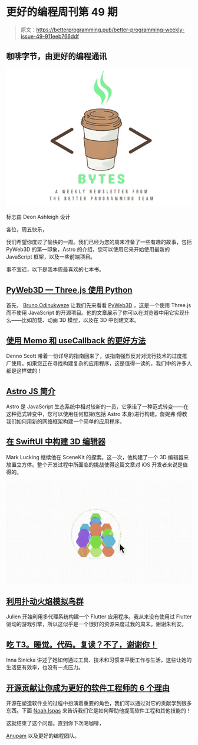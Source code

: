 # 更好的编程周刊第 49 期

> 原文：<https://betterprogramming.pub/better-programming-weekly-issue-49-911eeb766ddf>

## 咖啡字节，由更好的编程通讯

![](img/4d4e67dad7ae14c4e2e5806c614a8c79.png)

标志由 Deon Ashleigh 设计

各位，周五快乐，

我们希望你度过了愉快的一周。我们已经为您的周末准备了一些有趣的故事，包括 PyWeb3D 的第一印象，Astro 的介绍，您可以使用它来开始使用最新的 JavaScript 框架，以及一些前端项目。

事不宜迟，以下是我本周最喜欢的七本书。

## [**PyWeb3D — Three.js 使用 Python**](/animating-3d-models-using-pyweb3d-ca5ad462235a)

首先， [Bruno Odinukweze](https://medium.com/u/9055f33b18ea?source=post_page-----911eeb766ddf--------------------------------) 让我们先来看看 [PyWeb3D](/three-js-with-python-syntax-pyweb3d-2152bed1a43d) ，这是一个使用 Three.js 而不使用 JavaScript 的开源项目。他的文章展示了你可以在浏览器中用它实现什么——比如加载、动画 3D 模型，以及在 3D 中创建文本。

## [**使用 Memo 和 useCallback 的更好方法**](/a-better-way-to-usememo-and-usecallback-58288a19f91c)

Denno Scott 带着一份详尽的指南回来了，该指南强烈反对对流行技术的过度推广使用。如果您正在寻找构建复杂的应用程序，这是值得一读的，我们中的许多人都是这样做的！

## [**Astro JS 简介**](/working-with-astro-the-super-fast-web-framework-5dadd98f8e39)

Astro 是 JavaScript 生态系统中相对较新的一员，它承诺了一种范式转变——在这种范式转变中，您可以使用任何框架(包括 Astro 本身)进行构建。詹妮弗·傅教我们如何用新的网络框架构建一个简单的应用程序。

## [**在 SwiftUI 中构建 3D 编辑器**](/build-a-3d-editor-in-swiftui-and-scenekit-7a680e95d8a)

Mark Lucking 继续他在 SceneKit 的探索。这一次，他构建了一个 3D 编辑器来放置立方体。整个开发过程中所面临的挑战使得这篇文章对 iOS 开发者来说是值得的。

![](img/1bfa62abc9862e321397fafbad961013.png)

## [**利用扑动火焰模拟鸟群**](/simulate-birds-flocking-using-multi-agent-system-and-flutter-flame-69e8b1aca4ef)

Julien 开始利用多代理系统构建一个 Flutter 应用程序。我从来没有使用过 Flutter 驱动的游戏引擎，所以这似乎是一个很好的资源来度过我的周末。谢谢朱利安。

## [吃 T3。睡觉。代码。复读？不了，谢谢你！](/eat-sleep-code-repeat-no-thank-you-a9dd1181cc3e)

Inna Sinicka 讲述了她如何通过工具、技术和习惯来平衡工作与生活，这些让她的生活更有效率，也没有一点压力。

## [**开源贡献让你成为更好的软件工程师的 6 个理由**](https://medium.com/p/554cc2b1279d)

开源在塑造软件业的过程中扮演着重要的角色，我们可以通过对它的贡献学到很多东西。下面 [Noah Ispas](https://iamnoah1.medium.com/?source=user_profile-------------------------------------) 来告诉我们它是如何帮助他提高软件工程和其他技能的！

这就结束了这个问题。直到你下次喝咖啡，

[Anupam](https://anupamchugh.medium.com/) 以及更好的编程团队。